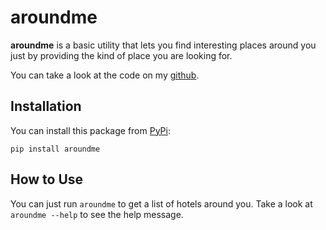 # aroundme

**aroundme** is a basic utility that lets you find interesting places around you just by providing the kind of place you are looking for.

You can take a look at the code on my [github](https://github.com/rishabh570/what-is-around).

## Installation

You can install this package from [PyPi](https://pypi.org/):

```
pip install aroundme

```

## How to Use

You can just run `aroundme` to get a list of hotels around you. Take a look at `aroundme --help` to see the help message.

